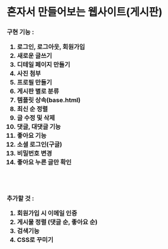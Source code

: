 <h1>혼자서 만들어보는 웹사이트(게시판)</h1>

<div class="container">
    <h3>구현 기능 : 
        <ol>
            <li>로그인, 로그아웃, 회원가입</li>
            <li>새로운 글쓰기</li>
            <li>디테일 페이지 만들기</li>
            <li>사진 첨부</li>
            <li>프로필 만들기</li>
            <li>게시판 별로 분류</li>
            <li>템플릿 상속(base.html)</li>
            <li>최신 순 정렬</li>
            <li>글 수정 및 삭제</li>
            <li>댓글, 대댓글 기능</li>
            <li>좋아요 기능</li>
            <li>소셜 로그인(구글)</li>
            <li>비밀번호 변경</li>
            <li>좋아요 누른 글만 확인</li>
        </ol>
    </h3><br><br>
    <h3>추가할 것 :
        <ol>
            <li>회원가입 시 이메일 인증</li>
            <li>게시물 정렬 (댓글 순, 좋아요 순)</li>
            <li>검색기능</li>
            <li>CSS로 꾸미기</li>
        </ol>
    </h3>
</div>








​    

